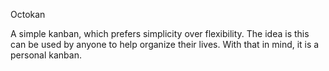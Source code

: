 Octokan 

A simple kanban, which prefers simplicity over flexibility.
The idea is this can be used by anyone to help organize their lives.
With that in mind, it is a personal kanban.